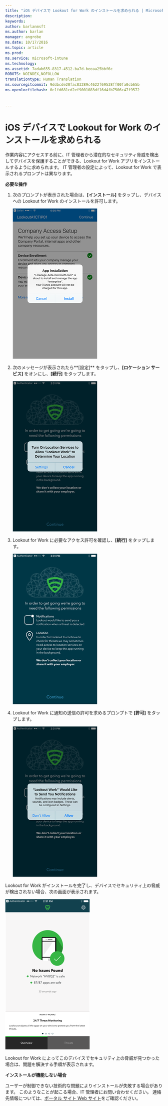 ```yaml
---
title: "iOS デバイスで Lookout for Work のインストールを求められる | Microsoft Intune"
description: 
keywords: 
author: barlanmsft
ms.author: barlan
manager: angrobe
ms.date: 10/17/2016
ms.topic: article
ms.prod: 
ms.service: microsoft-intune
ms.technology: 
ms.assetid: 7adab655-8317-4512-ba7d-beeaa25bbf6c
ROBOTS: NOINDEX,NOFOLLOW
translationtype: Human Translation
ms.sourcegitcommit: 9ddbcde20fac83289c4622f69538ff00fa0cb65b
ms.openlocfilehash: 0c1fd681cd2ef9001083df16d4fb7506c47f9572


---
```


# <a name="you-are-prompted-to-install-lookout-for-work-on-your-ios-device"></a>iOS デバイスで Lookout for Work のインストールを求められる

作業内容にアクセスする前に、IT 管理者から潜在的なセキュリティ脅威を検出してデバイスを保護することができる、Lookout for Work アプリをインストールするように求められます。 IT 管理者の設定によって、Lookout for Work で表示されるプロンプトは異なります。

**必要な操作**

1.  次のプロンプトが表示された場合は、**[インストール]** をタップし、デバイスへの Lookout for Work のインストールを許可します。

    ![Lookout for Work をインストールするために [インストール] をタップする](./media/ios-lfw-install-app-request.png)

2. 次のメッセージが表示されたら**[設定]** をタップし、**[ロケーション サービス]** をオンにし、**[続行]** をタップします。

    ![[設定]、[ロケーション サービス] の順にタップする](./media/ios-lfw-allow-location-services.png)

3. Lookout for Work に必要なアクセス許可を確認し、**[続行]** をタップします。

    ![Lookout for Work に接続している状態になりました](./media/ios-lfw-permissions-lookout-needs.png)

4. Lookout for Work に通知の送信の許可を求めるプロンプトで **[許可]** をタップします。

    ![[設定]、[ロケーション サービス] の順にタップする](./media/ios-lfw-allow-notifications.png)

    
Lookout for Work がインストールを完了し、デバイスでセキュリティ上の脅威が検出されない場合、次の画面が表示されます。

![セキュリティ上の脅威はありませんでした](./media/ios-lfw-no-threats-found.png)

Lookout for Work によってこのデバイスでセキュリティ上の脅威が見つかった場合は、問題を解決する手順が表示されます。

**インストールが機能しない場合**

ユーザーが制御できない技術的な問題によりインストールが失敗する場合があります。 このようなことが起こる場合、IT 管理者にお問い合わせください。 連絡先情報については、[ポータル サイト Web サイト](http://portal.manage.microsoft.com)をご確認ください。




<!--HONumber=Nov16_HO1-->



